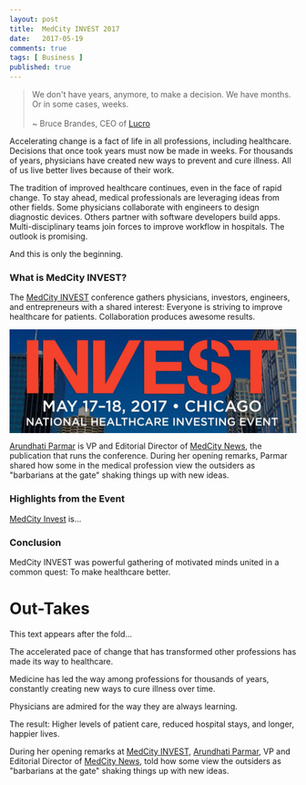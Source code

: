 ```yaml
---
layout: post
title:  MedCity INVEST 2017
date:   2017-05-19
comments: true
tags: [ Business ]
published: true
---
```

>We don't have years, anymore, to make a decision. We have months. Or in some cases, weeks.<br/>&nbsp;<br/>~ Bruce Brandes, CEO of <a href="http://lucro.com/">Lucro</a>

Accelerating change is a fact of life in all professions, including healthcare. Decisions that once took years must now be made in weeks. For thousands of years, physicians have created new ways to prevent and cure illness. All of us live better lives because of their work. 

The tradition of improved healthcare continues, even in the face of rapid change. To stay ahead, medical professionals are leveraging ideas from other fields. Some physicians collaborate with engineers to design diagnostic devices. Others partner with software developers build apps. Multi-disciplinary teams join forces to improve workflow in hospitals. The outlook is promising.

And this is only the beginning.

<!--more-->

### What is MedCity INVEST?

The [MedCity INVEST](http://events.medcitynews.com/invest/) conference gathers physicians, investors, engineers, and entrepreneurs with a shared interest: Everyone is striving to improve healthcare for patients. Collaboration produces awesome results.

<img src="/images/medcity_invest.jpg" width="720" align="center">

[Arundhati Parmar](http://twitter.com/aparmarbb) is VP and Editorial Director of [MedCity News](http://medcitynews.com), the publication that runs the conference. During her opening remarks, Parmar shared how some in the medical profession view the outsiders as "barbarians at the gate" shaking things up with new ideas.


### Highlights from the Event




[MedCity Invest](http://events.medcitynews.com/invest/) is...


### Conclusion

MedCity INVEST was powerful gathering of motivated minds united in a common quest: To make healthcare better.


# Out-Takes

This text appears after the fold...

The accelerated pace of change that has transformed other professions has made its way to healthcare.

Medicine has led the way among professions for thousands of years, constantly creating new ways to cure illness over time.

Physicians are admired for the way they are always learning.

The result: Higher levels of patient care, reduced hospital stays, and longer, happier lives. 


During her opening remarks at [MedCity INVEST](http://events.medcitynews.com/invest/), [Arundhati Parmar](http://twitter.com/aparmarbb), VP and Editorial Director of [MedCity News](http://medcitynews.com), told how some view the outsiders as "barbarians at the gate" shaking things up with new ideas.
